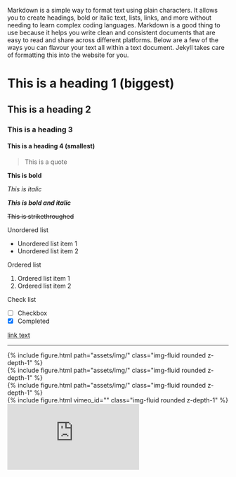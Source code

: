 Markdown is a simple way to format text using plain characters. It allows you to create headings, bold or italic text, lists, links, and more without needing to learn complex coding languages. Markdown is a good thing to use because it helps you write clean and consistent documents that are easy to read and share across different platforms. Below are a few of the ways you can flavour your text all within a text document. Jekyll takes care of formatting this into the website for you.

<!------------>
<!--  TEXT  -->
<!------------>

# This is a heading 1 (biggest)

## This is a heading 2

### This is a heading 3

#### This is a heading 4 (smallest)

> This is a quote

**This is bold**

*This is italic*

***This is bold and italic***

~~This is strikethroughed~~

Unordered list
- Unordered list item 1
- Unordered list item 2

Ordered list
1. Ordered list item 1
2. Ordered list item 2

Check list
- [ ] Checkbox
- [x] Completed

[link text](https://example.com/)

---
<!-- That was a separator ^ -->

<!-- This, and that ^ are comments, not seen in the webpage page, just for you and I -->




<!------------>
<!-- IMAGES -->
<!------------>

<!-- Copy below for an image. It creates a row with a single column with an image that you specify in path="<image file>". Don't forget the file extension (.png or .jpg). title="<alt>" provides alt-text-->

<div class="row">
    <div class="col-sm mt-1 mt-md-0">
        {% include figure.html path="assets/img/" class="img-fluid rounded z-depth-1" %}
    </div>
</div>

<!-- Say you want more than one column of photos (e.g. 2 side by side). Add another one of the middle div sections, and it will automatically resize to fit two in the space, etc. etc. -->

<div class="row">
    <div class="col-sm mt-1 mt-md-0">
        {% include figure.html path="assets/img/" class="img-fluid rounded z-depth-1" %}
    </div>
    <div class="col-sm mt-1 mt-md-0">
        {% include figure.html path="assets/img/" class="img-fluid rounded z-depth-1" %}
    </div>
</div>



<!------------>
<!-- VIDEOS -->
<!------------>

<!-- Vimeo embed? Copy this, and replace <id> with the bit after ".com/". For example https://vimeo.com/682730121 <id> would be vimeo_id="682730121"  -->

<div class="row">
    <div class="col-sm mt-1 mt-md-0">
        {% include figure.html vimeo_id="<id>" class="img-fluid rounded z-depth-1" %}
    </div>
</div>

<!-- YouTube embed? Copy this, and replace <id> with the bit after ".com/watch?v=". For example https://www.youtube.com/watch?v=gVKEM4K8J8A <id would be gVKEM4K8J8A -->

<div class="row" >
    <div class="col-sm mt-3 mt-md-0">
        <div class ="embed-responsive embed-responsive-16by9"><iframe src="https://www.youtube-nocookie.com/embed/<id>" frameborder="0" webkitallowfullscreen mozallowfullscreen allowfullscreen></iframe></div>
    </div>
</div>